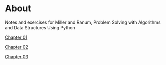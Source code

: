 # About
Notes and exercises for Miller and Ranum, Problem Solving with Algorithms and Data Structures Using Python

[Chapter 01](chapter01)

[Chapter 02](chapter02)

[Chapter 03](chapter03)